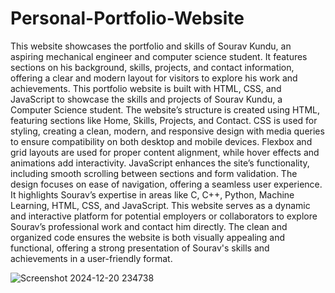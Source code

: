 # Personal-Portfolio-Website
This website showcases the portfolio and skills of Sourav Kundu, an aspiring mechanical engineer and computer science student. It features sections on his background, skills, projects, and contact information, offering a clear and modern layout for visitors to explore his work and achievements.
This portfolio website is built with HTML, CSS, and JavaScript to showcase the skills and projects of Sourav Kundu, a Computer Science student. The website’s structure is created using HTML, featuring sections like Home, Skills, Projects, and Contact. CSS is used for styling, creating a clean, modern, and responsive design with media queries to ensure compatibility on both desktop and mobile devices. Flexbox and grid layouts are used for proper content alignment, while hover effects and animations add interactivity.
JavaScript enhances the site’s functionality, including smooth scrolling between sections and form validation. The design focuses on ease of navigation, offering a seamless user experience. It highlights Sourav’s expertise in areas like C, C++, Python, Machine Learning, HTML, CSS, and JavaScript.
This website serves as a dynamic and interactive platform for potential employers or collaborators to explore Sourav’s professional work and contact him directly. The clean and organized code ensures the website is both visually appealing and functional, offering a strong presentation of Sourav's skills and achievements in a user-friendly format.

![Screenshot 2024-12-20 234738](https://github.com/user-attachments/assets/de324463-db43-4a92-8005-4c75247b41d1)




